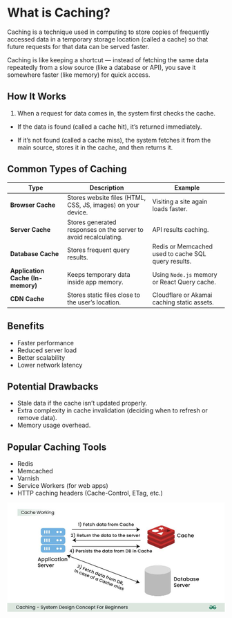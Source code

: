 # What is Caching?

Caching is a technique used in computing to store copies of frequently accessed data in a temporary storage location (called a cache) so that future requests for that data can be served faster.

Caching is like keeping a shortcut — instead of fetching the same data repeatedly from a slow source (like a database or API), you save it somewhere faster (like memory) for quick access.

## How It Works

1. When a request for data comes in, the system first checks the cache.

- If the data is found (called a cache hit), it’s returned immediately.

- If it’s not found (called a cache miss), the system fetches it from the main source, stores it in the cache, and then returns it.

## Common Types of Caching

| Type                              | Description                                                      | Example                                             |
| --------------------------------- | ---------------------------------------------------------------- | --------------------------------------------------- |
| **Browser Cache**                 | Stores website files (HTML, CSS, JS, images) on your device.     | Visiting a site again loads faster.                 |
| **Server Cache**                  | Stores generated responses on the server to avoid recalculating. | API results caching.                                |
| **Database Cache**                | Stores frequent query results.                                   | Redis or Memcached used to cache SQL query results. |
| **Application Cache (In-memory)** | Keeps temporary data inside app memory.                          | Using `Node.js` memory or React Query cache.        |
| **CDN Cache**                     | Stores static files close to the user’s location.                | Cloudflare or Akamai caching static assets.         |


## Benefits

- Faster performance
- Reduced server load
- Better scalability
- Lower network latency

## Potential Drawbacks

- Stale data if the cache isn’t updated properly.
- Extra complexity in cache invalidation (deciding when to refresh or remove data).
- Memory usage overhead.

## Popular Caching Tools

- Redis
- Memcached
- Varnish
- Service Workers (for web apps)
- HTTP caching headers (Cache-Control, ETag, etc.)

![alt text](image.png)